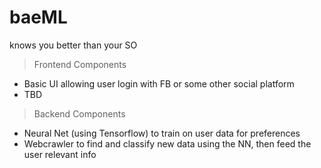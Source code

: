 # baeML
knows you better than your SO

> Frontend Components
+ Basic UI allowing user login with FB or some other social platform
+ TBD

> Backend Components
+ Neural Net (using Tensorflow) to train on user data for preferences
+ Webcrawler to find and classify new data using the NN, then feed the user relevant info